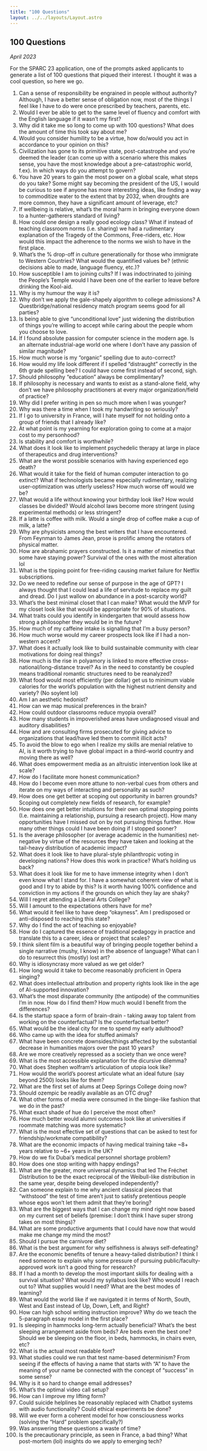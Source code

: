 ```yaml
---
title: "100 Questions"
layout: ../../layouts/Layout.astro
---
```


<h2> 100 Questions </h2>
<p><i>April 2023</i></p>

For the SPARC 23 application, one of the prompts asked applicants to generate a list of 100 questions that piqued their interest. I thought it was a cool question, so here we go.

1. Can a sense of responsibility be engrained in people without authority? Although, I have a better sense of obligation now, most of the things I feel like I have to do were once prescribed by teachers, parents, etc.
2. Would I ever be able to get to the same level of fluency and comfort with the English language if it wasn’t my first?
3. Why did it take me so long to come up with 100 questions? What does the amount of time this took say about me?
4. Would you consider humility to be a virtue, how do/would you act in accordance to your opinion on this?
5. Civilization has gone to its primitive state, post-catastrophe and you’re deemed the leader (can come up with a scenario where this makes sense, you have the most knowledge about a pre-catastrophic world, f.ex). In which ways do you attempt to govern?
6. You have 20 years to gain the most power on a global scale, what steps do you take? Some might say becoming the president of the US, I would be curious to see if anyone has more interesting ideas, like finding a way to commoditize water to the extent that by 2032, when droughts are more common, they have a significant amount of leverage, etc?
7. If wellbeing is relative, what’s the moral harm in bringing everyone down to a hunter-gatherers standard of living?
8. How could one design a really good ecology class? What if instead of teaching classroom norms (i.e. sharing) we had a rudimentary explanation of the Tragedy of the Commons, Free-riders, etc. How would this impact the adherence to the norms we wish to have in the first place.
9. What’s the % drop-off in culture generationally for those who immigrate to Western Countries? What would the quantified values be? (ethnic decisions able to made, language fluency, etc.)?
10. How susceptible I am to joining cults? If I was indoctrinated to joining the People’s Temple would I have been one of the earlier to leave before drinking the Kool-aid.
11. Why is my humour the way it is?
12. Why don’t we apply the gale-shapely algorithm to college admissions? A Questbridge/national residency match program seems good for all parties?
13. Is being able to give “unconditional love” just widening the distribution of things you’re willing to accept while caring about the people whom you choose to love.
14. If I found absolute passion for computer science in the modern age. Is an alternate industrial-age world one where I don’t have any passion of similar magnitude?
15. How much worse is my “organic” spelling due to auto-correct?
16. How would my life look different if I spelled “distraught” correctly in the 6th grade spelling bee? I could have come first instead of second, sigh.
17. Should philosophy “education” always be complimentary?
18. If philosophy is necessary and wants to exist as a stand-alone field, why don’t we have philosophy practitioners at every major organization/field of practice?
19. Why did I prefer writing in pen so much more when I was younger?
20. Why was there a time when I took my handwriting so seriously?
21. If I go to university in France, will I hate myself for not holding onto a group of friends that I already like?
22. At what point is my yearning for exploration going to come at a major cost to my personhood?
23. Is stability and comfort is worthwhile?
24. What does it look like to implement psychedelic therapy at large in place of therapeutics and drug interventions?
25. What are the worst possible scenarios with having experienced ego death?
26. What would it take for the field of human computer interaction to go extinct? What if technologists became especially rudimentary, realizing user-optimization was utterly useless? How much worse off would we be?
27. What would a life without knowing your birthday look like? How would classes be divided? Would alcohol laws become more stringent (using experimental methods) or less stringent?
28. If a latte is coffee with milk. Would a single drop of coffee make a cup of milk, a latte?
29. Why are physicists among the best writers that I have encountered. From Feynman to James Jean, prose is prolific among the rotators of physical matter.
30. How are abrahamic prayers constructed. Is it a matter of mimetics that some have staying power? Survival of the ones with the most alteration lol
31. What is the tipping point for free-riding causing market failure for Netflix subscriptions. 
32. Do we need to redefine our sense of purpose in the age of GPT? I always thought that I could lead a life of servitude to replace my guilt and dread. Do I just wallow on abundance in a post-scarcity world?
33. What’s the best minimal closet that I can make? What would the MVP for my closet look like that would be appropriate for 90% of situations.
34. What traits could you identify in kindergarten that would assess how strong a philosopher they would be in the future?
35. How much of my caffeine intake is signalling that I’m a busy person?
36. How much worse would my career prospects look like if I had a non-western accent?
37. What does it actually look like to build sustainable community with clear motivations for doing real things?
38. How much is the rise in polyamory is linked to more effective cross-national/long-distance travel? As in the need to constantly be coupled means traditional romantic structures need to be reanalyzed?
39. What food would most efficiently (per dollar) get us to minimum viable calories for the world’s population with the highest nutrient density and variety? (No soylent lol) 
40. Am I an aesthetic hedonist?
41. How can we map musical preferences in the brain?
42. How could outdoor classrooms reduce myopia overall?
43. How many students in impoverished areas have undiagnosed visual and auditory disabilities?
44. How and are consulting firms prosecuted for giving advice to organizations that lead/have led them to commit illicit acts?
45. To avoid the blow to ego when I realize my skills are menial relative to AI, is it worth trying to have global impact in a third-world country and moving there as well?
46. What does empowerment media as an altruistic intervention look like at scale? 
47. How do I facilitate more honest communication?
48. How do I become even more attune to non-verbal cues from others and iterate on my ways of interacting and personality as such?
49. How does one get better at scoping out opportunity in barren grounds? Scoping out completely new fields of research, for example?
50. How does one get better intuitions for their own optimal stopping points (I.e. maintaining a relationship, pursuing a research project). How many opportunities have I missed out on by not pursuing things further. How many other things could I have been doing if I stopped sooner?
51. Is the average philosopher (or average academic in the humanities) net-negative by virtue of the resources they have taken and looking at the tail-heavy distribution of academic impact?
52. What does it look like to have plural-style philanthropic voting in developing nations? How does this work in practice? What’s holding us back?
53. What does it look like for me to have immense integrity when I don’t even know what I stand for. I have a somewhat coherent view of what is good and I try to abide by this? Is it worth having 100% confidence and conviction in my actions if the grounds on which they lay are shaky?
54. Will I regret attending a Liberal Arts College?
55. Will I amount to the expectations others have for me?
56. What would it feel like to have deep “okayness”. Am I predisposed or anti-disposed to reaching this state?
57. Why do I find the act of teaching so enjoyable?
58.  How do I captured the essence of traditional pedagogy in practice and translate this to a career, idea or project that scales?
59. I think silent film is a beautiful way of bringing people together behind a single narrative (mushy, I know) in the absence of language? What can I do to resurrect this (mostly) lost art?
60. Why is idiosyncrasy more valued as we get older? 
61. How long would it take to become reasonably proficient in Opera singing?
62. What does intellectual attribution and property rights look like in the age of AI-supported innovation?
63. What’s the most disparate community (the antipode) of the communities I’m in now. How do I find them? How much would I benefit from the differences?
64. Is the startup space a form of brain-drain - taking away top talent from working on the counterfactual? Is the counterfactual better?
65. What would be the ideal city for me to spend my early adulthood?
66. Who came up with the idea for stuffed animals?
67. What have been concrete downsides/things affected by the substantial decrease in humanities majors over the past 10 years?
68. Are we more creatively repressed as a society than we once were?
69. What is the most accessible explanation for the dicursive dilemma?
70. What does Stephen wolfram’s articulation of utopia look like?
71. How would the world’s poorest articulate what an ideal future (say beyond 2500) looks like for them?
72. What are the first set of alums at Deep Springs College doing now?
73. Should ozempic be readily available as an OTC drug?
74. What other forms of media were consumed in the binge-like fashion that we do in the past?
75. What exact shade of hue do I perceive the most often?
76. How much better would alumni outcomes look like at universities if roommate matching was more systematic?
77. What is the most effective set of questions that can be asked to test for friendship/workmate compatibility?
78. What are the economic impacts of having medical training take ~8+ years relative to ~6+ years in the UK?
79. How do we fix Dubai’s medical personnel shortage problem?
80. How does one stop writing with happy endings?
81. What are the greater, more universal dynamics that led The Fréchet Distribution to be the exact reciprocal of the Weibull-like distribution in the same year, despite being developed independently?
82. Can someone explain to me why ancient classical pieces that “withstood” the test of time aren’t just to satisfy pretentious people whose egos won’t let them admit that they’re boring?
83. What are the biggest ways that I can change my mind right now based on my current set of beliefs (premise: I don’t think I have super strong takes on most things)?
84. What are some productive arguments that I could have now that would make me change my mind the most?
85. Should I pursue the carnivore diet?
86. What is the best argument for why selfishness is always self-defeating?
87. Are the economic benefits of tenure a heavy-tailed distribution? I think I need someone to explain why some pressure of pursuing public/faculty-approved work isn’t a good thing for research?
88. If I had a month to develop the most important skills for dealing with a survival situation? What would my syllabus look like? Who would I reach out to? What supplies would I need? What are the best modes of learning?
89. What would the world like if we navigated it in terms of North, South, West and East instead of Up, Down, Left, and Right?
90. How can high school writing instruction improve? Why do we teach the 5-paragraph essay model in the first place?
91. Is sleeping in hammocks long-term actually beneficial? What’s the best sleeping arrangement aside from beds? Are beds even the best one? Should we be sleeping on the floor, in beds, hammocks, in chairs even, etc?
92. What is the actual most readable font?
93. What studies could we run that test name-based determinism? From seeing if the effects of having a name that starts with “A” to have the meaning of your name be connected with the concept of “success” in some sense?
94. Why is it so hard to change email addresses?
95. What’s the optimal video call setup?
96. How can I improve my lifting form?
97. Could suicide helplines be reasonably replaced with Chatbot systems with audio functionality? Could ethical experiments be done?
98. Will we ever form a coherent model for how consciousness works (solving the “Hard” problem specifically?)
99. Was answering these questions a waste of time?
100. Is the precautionary principle, as seen in France, a bad thing? What post-mortem (lol) insights do we apply to emerging tech?

